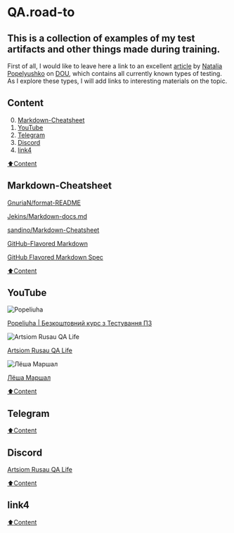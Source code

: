 # QA.road-to

## This is a collection of examples of my test artifacts and other things made during training.

First of all, I would like to leave here a link to an excellent [article](https://dou.ua/forums/topic/40666/) by [Natalia Popelyushko](https://dou.ua/users/nataliia-popelyshko/) on [DOU](https://dou.ua/), which contains all currently known types of testing.
As I explore these types, I will add links to interesting materials on the topic.

## Сontent
0. [Markdown-Cheatsheet](#Markdown-Cheatsheet)
1. [YouTube](#YouTube)
2. [Telegram](#Telegram)
3. [Discord](#Discord)
4. [link4](#link4)


[:arrow_up:Content](#Сontent)

## Markdown-Cheatsheet

[GnuriaN/format-README](https://github.com/GnuriaN/format-README)

[Jekins/Markdown-docs.md](https://gist.github.com/Jekins/2bf2d0638163f1294637)

[sandino/Markdown-Cheatsheet](https://github.com/sandino/Markdown-Cheatsheet)

[GitHub-Flavored Markdown](https://paulradzkov.com/2014/markdown_cheatsheet/)

[GitHub Flavored Markdown Spec](https://github.github.com/gfm/#blocks-and-inlines)

[:arrow_up:Content](#Сontent)

## YouTube


![Popeliuha](https://yt3.ggpht.com/BxoBrSAZgXyiGioV4gUOHNASq6PrjqdCkF53eOV_WW_OQn9MA5ETLn762h3ZbKlJutsEzV__=s88-c-k-c0x00ffffff-no-rj)

[Popeliuha | Безкоштовний курс з Тестування ПЗ](https://www.youtube.com/c/PopeliuhaQA)

![Artsiom Rusau QA Life](https://yt3.ggpht.com/ytc/AMLnZu_uXYJY3jyFqqiSyPSAQnHlXBzV7VG6nxmxYqrHew=s88-c-k-c0x00ffffff-no-rj)

[Artsiom Rusau QA Life](https://www.youtube.com/c/ArtsiomRusauQALife)

![Лёша Маршал](https://yt3.ggpht.com/ytc/AMLnZu9FKoNDwHVAd7ah2fRkpGsMj-_Q9NRXPDxZ00Sw7w=s88-c-k-c0x00ffffff-no-rj)

[Лёша Маршал](https://www.youtube.com/c/%D0%9B%D1%91%D1%88%D0%B0%D0%9C%D0%B0%D1%80%D1%88%D0%B0%D0%BB/featured)


[:arrow_up:Content](#Сontent)


## Telegram


[](https://t.me/qachanell)


[:arrow_up:Content](#Сontent)


## Discord

[Artsiom Rusau QA Life](https://discord.gg/jHDxnGbttP)

[:arrow_up:Content](#Сontent)


## link4


[:arrow_up:Content](#Сontent)


